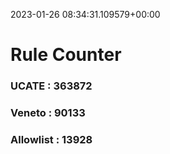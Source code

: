 2023-01-26 08:34:31.109579+00:00
# Rule Counter 
 ### UCATE : 363872

 ### Veneto : 90133

 ### Allowlist : 13928